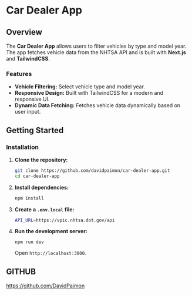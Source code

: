# Car Dealer App

## Overview

The **Car Dealer App** allows users to filter vehicles by type and model year. The app fetches vehicle data from the NHTSA API and is built with **Next.js** and **TailwindCSS**.

### Features

- **Vehicle Filtering:** Select vehicle type and model year.
- **Responsive Design:** Built with TailwindCSS for a modern and responsive UI.
- **Dynamic Data Fetching:** Fetches vehicle data dynamically based on user input.

## Getting Started

### Installation

1. **Clone the repository:**

   ```bash
   git clone https://github.com/davidpaimon/car-dealer-app.git
   cd car-dealer-app
   ```

2. **Install dependencies:**

   ```bash
   npm install
   ```
   
3. **Create a `.env.local` file:**

   ```bash
   API_URL=https://vpic.nhtsa.dot.gov/api
   ```

4. **Run the development server:**

   ```
   npm run dev
   ```

   Open `http://localhost:3000`.

## GITHUB

https://github.com/DavidPaimon